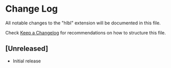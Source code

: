 # Change Log

All notable changes to the "hlbl" extension will be documented in this file.

Check [Keep a Changelog](http://keepachangelog.com/) for recommendations on how to structure this file.

## [Unreleased]

- Initial release